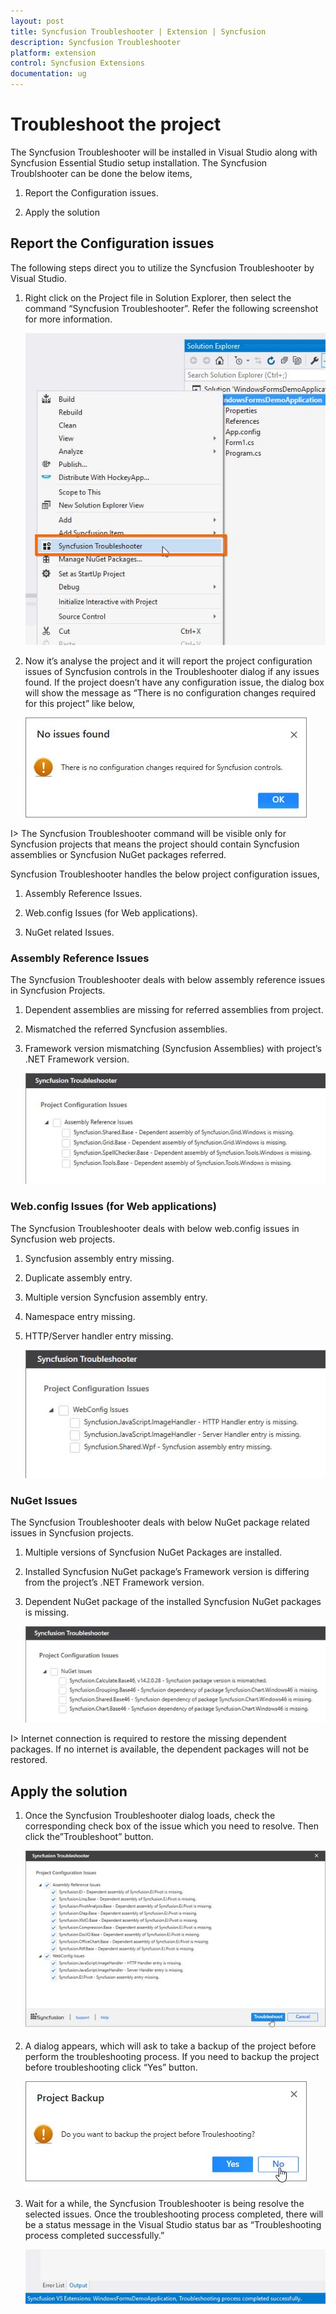 ```yaml
---
layout: post
title: Syncfusion Troubleshooter | Extension | Syncfusion
description: Syncfusion Troubleshooter
platform: extension
control: Syncfusion Extensions
documentation: ug
---
```


# Troubleshoot the project

The Syncfusion Troubleshooter will be installed in Visual Studio along with Syncfusion Essential Studio setup installation. The Syncfusion Troublshooter can be done the below items,

1. Report the Configuration issues.  

2. Apply the solution

## Report the Configuration issues

The following steps direct you to utilize the Syncfusion Troubleshooter by Visual Studio. 

1. Right click on the Project file in Solution Explorer, then select the command “Syncfusion Troubleshooter”. Refer the following screenshot for more information. 

   ![](SyncfusionTroubleshooter_images/SyncfusionTroubleshooter_img1.jpeg)

2. Now it’s analyse the project and it will report the project configuration issues of Syncfusion controls in the Troubleshooter dialog if any issues found. If the project doesn’t have any configuration issue, the dialog box will show the message as “There is no configuration changes required for this project” like below,

   ![](SyncfusionTroubleshooter_images/SyncfusionTroubleshooter_img2.jpeg)

I> The Syncfusion Troubleshooter command will be visible only for Syncfusion projects that means the project should contain Syncfusion assemblies or Syncfusion NuGet packages referred.

Syncfusion Troubleshooter handles the below project configuration issues, 

1. Assembly Reference Issues.

2. Web.config Issues (for Web applications).

3. NuGet related Issues.

### Assembly Reference Issues

The Syncfusion Troubleshooter deals with below assembly reference issues in Syncfusion Projects. 

1. Dependent assemblies are missing for referred assemblies from project. 

2. Mismatched the referred Syncfusion assemblies. 

3. Framework version mismatching (Syncfusion Assemblies) with project’s .NET Framework version. 

   ![](SyncfusionTroubleshooter_images/SyncfusionTroubleshooter_img3.jpeg)

### Web.config Issues (for Web applications)

The Syncfusion Troubleshooter deals with below web.config issues in Syncfusion web projects. 

1. Syncfusion assembly entry missing.

2. Duplicate assembly entry. 

3. Multiple version Syncfusion assembly entry. 

4. Namespace entry missing.

5. HTTP/Server handler entry missing.
 
   ![](SyncfusionTroubleshooter_images/SyncfusionTroubleshooter_img4.jpeg)

### NuGet Issues

The Syncfusion Troubleshooter deals with below NuGet package related issues in Syncfusion projects. 

1. Multiple versions of Syncfusion NuGet Packages are installed. 

2. Installed Syncfusion NuGet package’s Framework version is differing from the project’s .NET Framework version.

3. Dependent NuGet package of the installed Syncfusion NuGet packages is missing. 

   ![](SyncfusionTroubleshooter_images/SyncfusionTroubleshooter_img5.jpeg)

I> Internet connection is required to restore the missing dependent packages. If no internet is available, the dependent packages will not be restored.

## Apply the solution

1. Once the Syncfusion Troubleshooter dialog loads, check the corresponding check box of the issue which you need to resolve. Then click the”Troubleshoot” button. 

   ![](SyncfusionTroubleshooter_images/SyncfusionTroubleshooter_img6.jpeg)

2. A dialog appears, which will ask to take a backup of the project before perform the troubleshooting process. If you need to backup the project before troubleshooting click “Yes” button. 

   ![](SyncfusionTroubleshooter_images/SyncfusionTroubleshooter_img7.jpeg)

3. Wait for a while, the Syncfusion Troubleshooter is being resolve the selected issues. Once the troubleshooting process completed, there will be a status message in the Visual Studio status bar as “Troubleshooting process completed successfully.” 

   ![](SyncfusionTroubleshooter_images/SyncfusionTroubleshooter_img8.jpeg)